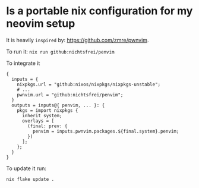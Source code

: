# Is a portable nix configuration for my neovim setup

It is heavily `inspired` by: https://github.com/zmre/pwnvim.

To run it: `nix run github:nichtsfrei/penvim`

To integrate it
```
{
  inputs = {
	nixpkgs.url = "github:nixos/nixpkgs/nixpkgs-unstable";
	# ...
	pwnvim.url = "github:nichtsfrei/penvim";
  }
  outputs = inputs@{ penvim, ... }: {
	pkgs = import nixpkgs {
	  inherit system;
	  overlays = [
		(final: prev: {
		  penvim = inputs.pwnvim.packages.${final.system}.penvim;
		})
	  ];
	};
  }
}
```

To update it run:

```
nix flake update .
```
